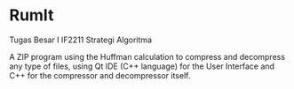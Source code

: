 # RumIt
Tugas Besar I IF2211 Strategi Algoritma

A ZIP program using the Huffman calculation to compress and decompress any type of files, using Qt IDE (C++ language) for the User Interface and C++ for the compressor and decompressor itself.
